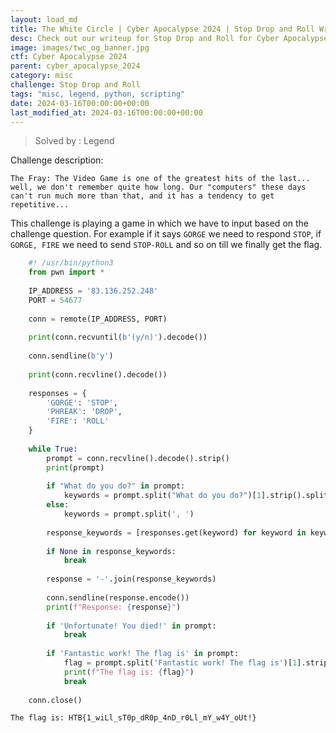 ```yaml
---
layout: load_md
title: The White Circle | Cyber Apocalypse 2024 | Stop Drop and Roll Writeup
desc: Check out our writeup for Stop Drop and Roll for Cyber Apocalypse 2024 capture the flag competition.
image: images/twc_og_banner.jpg
ctf: Cyber Apocalypse 2024
parent: cyber_apocalypse_2024
category: misc
challenge: Stop Drop and Roll
tags: "misc, legend, python, scripting"
date: 2024-03-16T00:00:00+00:00
last_modified_at: 2024-03-16T00:00:00+00:00
---
```



> Solved by : Legend

Challenge description:

```
The Fray: The Video Game is one of the greatest hits of the last... well, we don't remember quite how long. Our "computers" these days can't run much more than that, and it has a tendency to get repetitive...
```

This challenge is playing a game in which we have to input based on the challenge question.
For example if it says `GORGE` we need to respond `STOP`, if `GORGE, FIRE` we need to send `STOP-ROLL` and so on till we finally get the flag.


```python
    #! /usr/bin/python3
    from pwn import *
    
    IP_ADDRESS = '83.136.252.248'
    PORT = 54677
    
    conn = remote(IP_ADDRESS, PORT)
    
    print(conn.recvuntil(b'(y/n)').decode())
    
    conn.sendline(b'y')
    
    print(conn.recvline().decode())
    
    responses = {
        'GORGE': 'STOP',
        'PHREAK': 'DROP',
        'FIRE': 'ROLL'
    }
    
    while True:
        prompt = conn.recvline().decode().strip()
        print(prompt)
    
        if "What do you do?" in prompt:
            keywords = prompt.split("What do you do?")[1].strip().split(', ')
        else:
            keywords = prompt.split(', ')
        
        response_keywords = [responses.get(keyword) for keyword in keywords]
    
        if None in response_keywords:
            break
    
        response = '-'.join(response_keywords)
        
        conn.sendline(response.encode())
        print(f"Response: {response}")
        
        if 'Unfortunate! You died!' in prompt:
            break
    
        if 'Fantastic work! The flag is' in prompt:
            flag = prompt.split('Fantastic work! The flag is')[1].strip()
            print(f"The flag is: {flag}")
            break
    
    conn.close()
```

```
The flag is: HTB{1_wiLl_sT0p_dR0p_4nD_r0Ll_mY_w4Y_oUt!}
```

